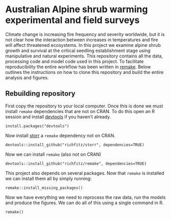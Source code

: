 # Australian Alpine shrub warming experimental and field surveys
Climate change is increasing fire frequency and severity worldwide, but it is not clear how the interaction between increases in temperatures and fire will affect threatened ecosystems. In this project we examine alpine shrub growth and survival at the critical seedling establishment stage using manipulative and natural experiments. This repository contains all the data, processing code and model code used in this project. To facilitate reproducibility the entire workflow has been written in [remake](https://github.com/richfitz/remake). Below outlines the instructions on how to clone this repository and build the entire analysis and figures.

## Rebuilding repository
First copy the repository to your local computer.
Once this is done we must install `remake` dependencies that are not on CRAN.
To do this open an R session and install [devtools](https://github.com/hadley/devtools) if you haven't already.
```
install.packages("devtools")
```
Now install [storr](https://github.com/richfitz/storr) a `remake` dependency not on CRAN.
```
devtools::install_github("richfitz/storr", dependencies=TRUE)
```
Now we can install `remake` (also not on CRAN)
```
devtools::install_github("richfitz/remake", dependencies=TRUE)
```

This project also depends on several packages. Now that `remake` is installed we can install them all by simply running:

```
remake::install_missing_packages()
```
Now we have everything we need to reprocess the raw data, run the models and produce the figures. We can do all of this using a single command in R.

```
remake()
```
